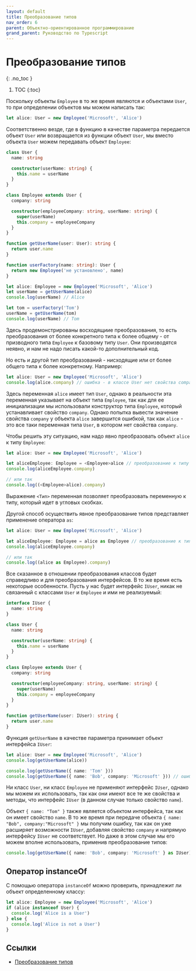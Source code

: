 ```yaml
---
layout: default
title: Преобразование типов
nav_order: 6
parent: Объектно-ориентированное программирование
grand_parent: Руководство по Typescript
---
```


<!-- prettier-ignore-start -->
# Преобразование типов
{: .no_toc }
<!-- prettier-ignore-end -->

<!-- prettier-ignore -->
1. TOC
{:toc}

Поскольку объекты `Employee` в то же время являются и объектами `User`, то при определении объектов мы можем написать так:

```typescript
let alice: User = new Employee('Microsoft', 'Alice')
```

Соответственно везде, где в функцию в качестве параметра передается объект `User` или возвращается из функции объект `User`, мы вместо объекта `User` можем передавать объект `Employee`:

```typescript
class User {
  name: string

  constructor(userName: string) {
    this.name = userName
  }
}

class Employee extends User {
  company: string

  constructor(employeeCompany: string, userName: string) {
    super(userName)
    this.company = employeeCompany
  }
}

function getUserName(user: User): string {
  return user.name
}

function userFactory(name: string): User {
  return new Employee('не установлено', name)
}

let alice: Employee = new Employee('Microsoft', 'Alice')
let userName = getUserName(alice)
console.log(userName) // Alice

let tom = userFactory('Tom')
userName = getUserName(tom)
console.log(userName) // Tom
```

Здесь продемонстрированы восходящиие преобразования, то есть преобразования от более конкретного типа к более общему - от призводного типа `Employee` к базовому типу `User`. Они производятся неявно, и нам не надо писать какой-то дополнительный код.

Но есть и другой тип преобразований - нисходящие или от более общего типа к более конкретному. Например:

```typescript
let alice: User = new Employee('Microsoft', 'Alice')
console.log(alice.company) // ошибка - в классе User нет свойства company
```

Здесь переменная `alice` имеет тип `User`, однако в реальности эта переменная указывает на объект типа `Employee`, так как для ее инициализации мы использовали конструктор типа `Employee`, который устанавливает свойство `company`. Однако попытка вывести значение свойства `company` у объекта `alice` завершится ошибкой, так как `alice` - это все таки переменная типа `User`, в котором нет свойства `company`.

Чтобы решить эту ситуацию, нам надо явно преобразовать объект `alice` к типу `Employee`:

```typescript
let alice: User = new Employee('Microsoft', 'Alice')

let aliceEmployee: Employee = <Employee>alice // преобразование к типу Employee
console.log(aliceEmployee.company)

// или так
console.log((<Employee>alice).company)
```

Выражение `<Тип>` переменная позволяет преобразовать переменную к типу, который идет в угловых скобках.

Другой способ осуществить явное преобразование типов представляет применение оператора `as`:

```typescript
let alice: User = new Employee('Microsoft', 'Alice')

let aliceEmployee: Employee = alice as Employee // преобразование к типу Employee
console.log(aliceEmployee.company)

// или так
console.log((alice as Employee).company)
```

Все сказанное в отношении преобразования классов будет справедливо и для преобразования интерфейсов. В то же время есть некоторые особенности. Пусть у нас будет интерфейс `IUser`, никак не связанный с классами `User` и `Employee` и ими не реализуемый:

```typescript
interface IUser {
  name: string
}

class User {
  name: string

  constructor(userName: string) {
    this.name = userName
  }
}

class Employee extends User {
  company: string

  constructor(employeeCompany: string, userName: string) {
    super(userName)
    this.company = employeeCompany
  }
}

function getUserName(user: IUser): string {
  return user.name
}
```

Функция `getUserName` в качестве параметра принимает объект интерфейса `IUser`:

```typescript
let alice: User = new Employee('Microsoft', 'Alice')
console.log(getUserName(alice))

console.log(getUserName({ name: 'Tom' }))
console.log(getUserName({ name: 'Bob', company: 'Microsoft' })) // ошибка
```

Ни класс `User`, ни класс `Employee` не применяют интерфейс `IUser`, однако мы можем их использовать, так как они имеют все те же свойства и методы, что интерфейс `IUser` (в данном случае только свойство `name`).

Объект `{ name: "Tom" }` также является объектом интерфейса, так как он имеет свойство `name`. В то же время при передаче объекта `{ name: "Bob", company:"Microsoft" }` мы получим ошибку, так как он уже расширяет возможности `IUser`, добавляя свойство `company` и напрямую интерфейсу `IUser` не соответствует. Но даже в этом случае мы его можем вполне использовать, применив преобразование типов:

```typescript
console.log(getUserName({ name: 'Bob', company: 'Microsoft' } as IUser)) // Bob
```

## Оператор instanceOf

С помощью оператора `instanceOf` можно проверить, принадлежит ли объект определенному классу:

```typescript
let alice: Employee = new Employee('Microsoft', 'Alice')
if (alice instanceof User) {
  console.log('Alice is a User')
} else {
  console.log('Alice is not a User')
}
```

## Ссылки

- [Преобразование типов](https://metanit.com/web/typescript/3.9.php)
